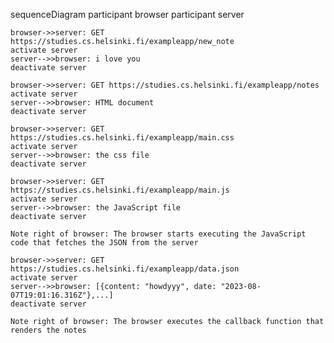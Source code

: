 sequenceDiagram
    participant browser
    participant server

    browser->>server: GET https://studies.cs.helsinki.fi/exampleapp/new_note
    activate server
    server-->>browser: i love you
    deactivate server

    browser->>server: GET https://studies.cs.helsinki.fi/exampleapp/notes
    activate server
    server-->>browser: HTML document
    deactivate server

    browser->>server: GET https://studies.cs.helsinki.fi/exampleapp/main.css
    activate server
    server-->>browser: the css file
    deactivate server

    browser->>server: GET https://studies.cs.helsinki.fi/exampleapp/main.js
    activate server
    server-->>browser: the JavaScript file
    deactivate server

    Note right of browser: The browser starts executing the JavaScript code that fetches the JSON from the server

    browser->>server: GET https://studies.cs.helsinki.fi/exampleapp/data.json
    activate server
    server-->>browser: [{content: "howdyyy", date: "2023-08-07T19:01:16.316Z"},...]
    deactivate server

    Note right of browser: The browser executes the callback function that renders the notes
    